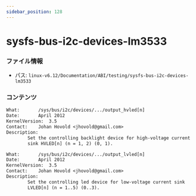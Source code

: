 ```yaml
---
sidebar_position: 128
---
```

# sysfs-bus-i2c-devices-lm3533

### ファイル情報

- パス: `linux-v6.12/Documentation/ABI/testing/sysfs-bus-i2c-devices-lm3533`

### コンテンツ

```txt
What:		/sys/bus/i2c/devices/.../output_hvled[n]
Date:		April 2012
KernelVersion:	3.5
Contact:	Johan Hovold <jhovold@gmail.com>
Description:
		Set the controlling backlight device for high-voltage current
		sink HVLED[n] (n = 1, 2) (0, 1).

What:		/sys/bus/i2c/devices/.../output_lvled[n]
Date:		April 2012
KernelVersion:	3.5
Contact:	Johan Hovold <jhovold@gmail.com>
Description:
		Set the controlling led device for low-voltage current sink
		LVLED[n] (n = 1..5) (0..3).

```
